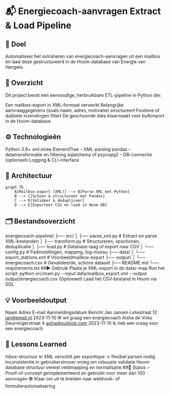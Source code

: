 # 📬 Energiecoach-aanvragen Extract & Load Pipeline

## 🔧 Doel
Automatiseer het extraheren van energiecoach-aanvragen uit een mailbox en laad deze gestructureerd in de Hoom-database van Energie van Hengelo.

## 📁 Overzicht
Dit project bevat een eenvoudige, herbruikbare ETL-pipeline in Python die:

Een mailbox-export in XML-formaat verwerkt
Belangrijke aanvraaggegevens (zoals naam, adres, motivatie) structureert
Foutieve of dubbele inzendingen filtert
De geschoonde data klaarmaakt voor bulkimport in de Hoom-database
## ⚙️ Technologieën
Python 3.9+
xml.etree.ElementTree – XML-parsing
pandas – datatransformatie en filtering
sqlalchemy of psycopg2 – DB-connectie (optioneel)
Logging & CLI-interface
## 📐 Architectuur
```mermaid
graph TD
    A[Mailbox-export (XML)] --> B[Parse XML met Python]
    B --> C[Schoon & structureer met Pandas]
    C --> D[Valideer & dedupliceer]
    D --> E[Exporteer CSV en laad in Hoom DB]

```
## 🗂️ Bestandsoverzicht
energiecoach-pipeline/
├── src/
│   ├── parse_xml.py         # Extract en parse XML-bestanden
│   ├── transform.py         # Structureren, opschonen, deduplicatie
│   ├── load.py              # Database-laag of export naar CSV
│   └── config.py            # Padinstellingen, mapping, log-niveau
├── data/
│   └── export_stations.xml  # Voorbeeldmailbox-export
├── output/
│   └── energiecoach.csv      # Gevalideerde, schone dataset
├── README.md
└── requirements.txt
##▶️ Gebruik
Plaats je XML-export in de data/-map
Run het script:
python src/main.py --input data/mailbox_export.xml --output output/energiecoach.csv
(Optioneel) Laad het CSV-bestand in Hoom via SQL 
## 💡 Voorbeeldoutput
Naam	Adres	E-mail	Aanmeldingsdatum	Bericht
Jan Jansen	Leliestraat 12	jan@email.nl	2023-11-10	IK wil graag een energiecoach
Aisha de Vries	Deurningerstraat 4	aisha@outlook.com	2023-11-10	Ik heb een vraag voor een energiecoach
## 🚩 Lessons Learned
Inbox-structuur in XML verschilt per exporttype → flexibel parsen nodig
Inconsistentie in gebruikersinvoer vroeg om robuuste validatie
Hoom-database structuur vereist veldmapping en normalisatie
##📌 Status
✅ Proof-of-concept geïmplementeerd en gebruikt voor meer dan 100 aanvragen
🛠️ Klaar om uit te breiden naar webhook- of formulierautomatisering
